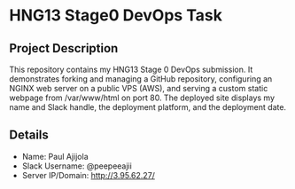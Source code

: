 # HNG13 Stage0 DevOps Task

## Project Description

This repository contains my HNG13 Stage 0 DevOps submission. It demonstrates forking and managing a GitHub repository, configuring an NGINX web server on a public VPS (AWS), and serving a custom static webpage from /var/www/html on port 80. The deployed site displays my name and Slack handle, the deployment platform, and the deployment date.

## Details

- Name: Paul Ajijola
- Slack Username: @peepeeajii
- Server IP/Domain: http://3.95.62.27/
